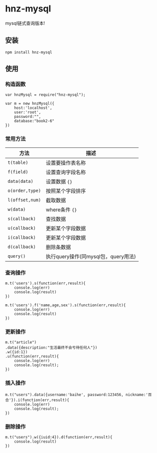 # hnz-mysql
mysql链式查询版本!

## 安装
```
npm install hnz-mysql
```

## 使用

### 构造函数
```
var hnzMysql = require("hnz-mysql");

var m = new hnzMysql({
	host:'localhost',
	user:'root',
	password:"",
	database:"book2-6"
})
```

### 常用方法
| 方法  | 描述  |
|--------|-----------------|
| `t(table)` |  设置要操作表名称 |
| `f(field)` | 设置查询字段名称 |
| `data(data)` | 设置数据 `{}` |
| `o(order,type)` | 按照某个字段排序 |
| `l(offset,num)` | 截取数据 |
| `w(data)` | where条件 `{}` |
| `s(callback)` | 查找数据 |
| `u(callback)` |  更新某个字段数据 |
| `i(callback)` | 更新某个字段数据 |
| `d(callback)` |  删除条数据 |
| `query()` |  执行query操作(同mysql包，query用法) |

### 查询操作
```
m.t('users').s(function(err,result){
 	console.log(err)
 	console.log(result)
})

m.t('users').f('name,age,sex').s(function(err,result){
 	console.log(err)
 	console.log(result)
})
```
### 更新操作
```
m.t("article")
.data({description:"生活最终不会亏待任何人"})
.w({id:1})
.u(function(err,result){
	console.log(err)
	console.log(result);
})
```

### 插入操作
```
m.t("users").data({username:'baihe', password:123456, nickname:'百合'}).i(function(err,result){
	console.log(err)
	console.log(result);
})
```

### 删除操作
```
m.t("users").w({iuid:4}).d(function(err,result){
	console.log(result)
})
```
